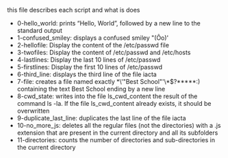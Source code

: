 this file describes each script and what is does
- 0-hello_world: prints “Hello, World”, followed by a new line to the standard output
- 1-confused_smiley: displays a confused smiley "(Ôo)'
- 2-hellofile: Display the content of the /etc/passwd file
- 3-twofiles: Display the content of /etc/passwd and /etc/hosts
- 4-lastlines: Display the last 10 lines of /etc/passwd
- 5-firstlines: Display the first 10 lines of /etc/passwd
- 6-third_line:  displays the third line of the file iacta
- 7-file: creates a file named exactly \*\\'"Best School"\'\\*$\?\*\*\*\*\*:) containing the text Best School ending by a new line
- 8-cwd_state:  writes into the file ls_cwd_content the result of the command ls -la. If the file ls_cwd_content already exists, it should be overwritten
- 9-duplicate_last_line: duplicates the last line of the file iacta
- 10-no_more_js:  deletes all the regular files (not the directories) with a .js extension that are present in the current directory and all its subfolders
- 11-directories: counts the number of directories and sub-directories in the current directory
